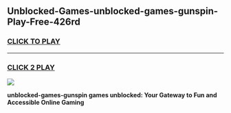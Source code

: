 
## Unblocked-Games-unblocked-games-gunspin-Play-Free-426rd
<h3>
<a href="https://premium76.site?title=unblocked-games-gunspin&ref=19M">CLICK TO PLAY</a></h3>
<hr>

<h3>
<a href="https://premium76.site?title=unblocked-games-gunspin&ref=19M">CLICK 2 PLAY</a>
  
</h3>

<a href="https://premium76.site?title=unblocked-games-gunspin&ref=19M"><img src="https://clearcache.store/games.png"></a>


**unblocked-games-gunspin games unblocked: Your Gateway to Fun and Accessible Online Gaming**
